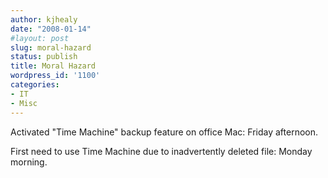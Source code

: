 ```yaml
---
author: kjhealy
date: "2008-01-14"
#layout: post
slug: moral-hazard
status: publish
title: Moral Hazard
wordpress_id: '1100'
categories:
- IT
- Misc
---
```


Activated "Time Machine" backup feature on office Mac: Friday afternoon.

First need to use Time Machine due to inadvertently deleted file: Monday morning.
